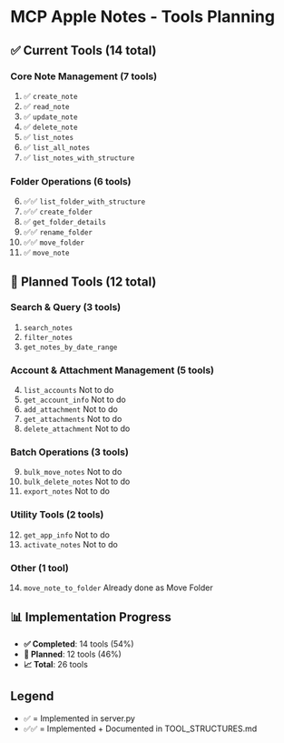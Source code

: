 # MCP Apple Notes - Tools Planning

## **✅ Current Tools (14 total)**

### **Core Note Management (7 tools)**
1. ✅ `create_note`
2. ✅ `read_note`
3. ✅ `update_note`
4. ✅ `delete_note`
5. ✅ `list_notes`
6. ✅ `list_all_notes`
7. ✅ `list_notes_with_structure`

### **Folder Operations (6 tools)**
6. ✅✅ `list_folder_with_structure`
7. ✅✅ `create_folder`
8. ✅ `get_folder_details`
9. ✅✅ `rename_folder`
10. ✅✅ `move_folder`
11. ✅ `move_note`

## **🔄 Planned Tools (12 total)**

### **Search & Query (3 tools)**
1. `search_notes`
2. `filter_notes`
3. `get_notes_by_date_range`

### **Account & Attachment Management (5 tools)**
4. `list_accounts` Not to do
5. `get_account_info` Not to do
6. `add_attachment` Not to do
7. `get_attachments` Not to do
8. `delete_attachment`  Not to do

### **Batch Operations (3 tools)**
9. `bulk_move_notes` Not to do
10. `bulk_delete_notes` Not to do
11. `export_notes` Not to do

### **Utility Tools (2 tools)**
12. `get_app_info` Not to do
13. `activate_notes` Not to do

### **Other (1 tool)**
14. `move_note_to_folder` Already done as Move Folder

## **📊 Implementation Progress**
- **✅ Completed**: 14 tools (54%)
- **🔄 Planned**: 12 tools (46%)
- **📈 Total**: 26 tools

## **Legend**
- ✅ = Implemented in server.py
- ✅✅ = Implemented + Documented in TOOL_STRUCTURES.md